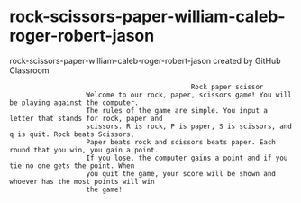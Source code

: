 # rock-scissors-paper-william-caleb-roger-robert-jason
rock-scissors-paper-william-caleb-roger-robert-jason created by GitHub Classroom


                                                 Rock paper scissor
                       Welcome to our rock, paper, scissors game! You will be playing against the computer. 
                       The rules of the game are simple. You input a letter that stands for rock, paper and 
                       scissors. R is rock, P is paper, S is scissors, and q is quit. Rock beats Scissors, 
                       Paper beats rock and scissors beats paper. Each round that you win, you gain a point. 
                       If you lose, the computer gains a point and if you tie no one gets the point. When 
                       you quit the game, your score will be shown and whoever has the most points will win 
                       the game!
                   










